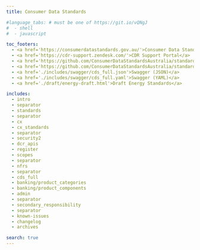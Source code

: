 ```yaml
---
title: Consumer Data Standards

#language_tabs: # must be one of https://git.io/vQNgJ
#  - shell
#  - javascript

toc_footers:
  - <a href='https://consumerdatastandards.gov.au/'>Consumer Data Standards Home</a>
  - <a href='https://cdr-support.zendesk.com/'>CDR Support Portal</a>
  - <a href='https://github.com/ConsumerDataStandardsAustralia/standards'>CDR Standards on GitHub</a>
  - <a href='https://github.com/ConsumerDataStandardsAustralia/standards-maintenance'>CDR Maintenance on GitHub</a>
  - <a href='./includes/swagger/cds_full.json'>Swagger (JSON)</a>
  - <a href='./includes/swagger/cds_full.yaml'>Swagger (YAML)</a>
  - <a href='./draft/energy-draft.html'>Draft Energy Standards</a>

includes:
  - intro
  - separator
  - standards
  - separator
  - cx
  - cx_standards
  - separator
  - security2
  - dcr_apis
  - register
  - scopes
  - separator
  - nfrs
  - separator
  - cds_full
  - banking/product_categories
  - banking/product_components
  - admin
  - separator
  - secondary_responsibility
  - separator
  - known-issues
  - changelog
  - archives

search: true
---
```

